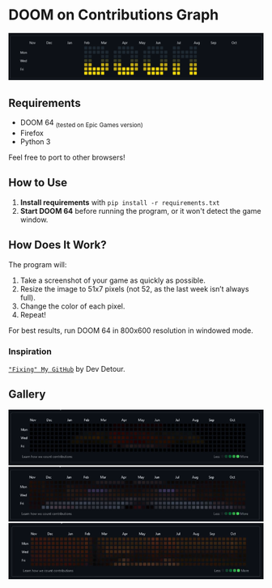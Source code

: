 # DOOM on Contributions Graph
![Banner on graph](/assets/banner_on_graph.png)

## Requirements
- DOOM 64 <sub>(tested on Epic Games version)</sub>
- Firefox
- Python 3

Feel free to port to other browsers!

## How to Use
1. **Install requirements** with `pip install -r requirements.txt`
2. **Start DOOM 64** before running the program, or it won't detect the game window.

## How Does It Work?
The program will:
1. Take a screenshot of your game as quickly as possible.
2. Resize the image to 51x7 pixels (not 52, as the last week isn’t always full).
3. Change the color of each pixel.
4. Repeat!

For best results, run DOOM 64 in 800x600 resolution in windowed mode.

### Inspiration
[`"Fixing" My GitHub`](https://www.youtube.com/watch?v=_aDvNg9F6w8) by Dev Detour.

## Gallery
![Menu](/assets/gallery1.png)
![First Room](/assets/gallery2.png)
![With Chainsaw](/assets/gallery3.png)
